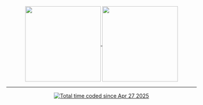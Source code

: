 <div align="center">
  <a href="https://github.com/anuraghazra/github-readme-stats">
    <img height=200 align="center" src="https://github-readme-stats-e059736.vercel.app/api?username=lasuillard&show_icons=true" />
  </a>
  <a href="https://github.com/anuraghazra/github-readme-stats">
    <img height=200 align="center" src="https://github-readme-stats-e059736.vercel.app/api/top-langs/?username=lasuillard&layout=donut&exclude_repo=raindrop-client&hide=markdown,makefile" />
  </a>
</div>

<hr />

<div align="center">
  <a href="https://wakatime.com/@84a6c8df-51f3-408d-a6de-23c01378b1fe"><img src="https://wakatime.com/badge/user/84a6c8df-51f3-408d-a6de-23c01378b1fe.svg" alt="Total time coded since Apr 27 2025" /></a>
</div>
